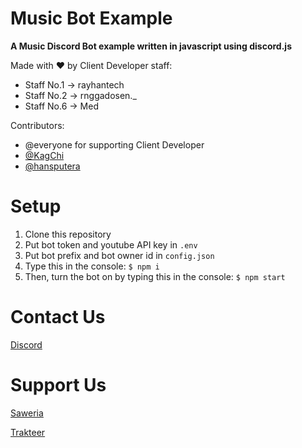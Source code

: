 # Music Bot Example
  **A Music Discord Bot example written in javascript using discord.js**
  
  Made with ♥ by Client Developer staff: 
  - Staff No.1 -> rayhantech
  - Staff No.2 -> rnggadosen._
  - Staff No.6 -> Med
  
  Contributors:
  - @everyone for supporting Client Developer
  - [@KagChi](https://github.com/KagChi/)
  - [@hansputera](https://github.com/hansputera/)
  
# Setup
  1. Clone this repository
  2. Put bot token and youtube API key in `.env`
  3. Put bot prefix and bot owner id in `config.json`
  4. Type this in the console: `$ npm i`
  5. Then, turn the bot on by typing this in the console: `$ npm start`
  
# Contact Us
 [Discord](https://clientdev.glitch.me/discord)
 
# Support Us
[Saweria](https://clientdev.glitch.me/donate/saweria)

[Trakteer](https://clientdev.glitch.me/donate/trakteer)
